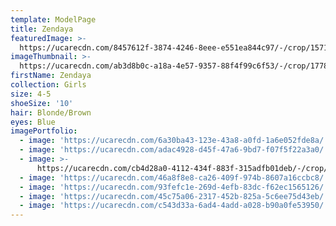 ```yaml
---
template: ModelPage
title: Zendaya
featuredImage: >-
  https://ucarecdn.com/8457612f-3874-4246-8eee-e551ea844c97/-/crop/1571x1028/61,775/-/preview/
imageThumbnail: >-
  https://ucarecdn.com/ab3d8b0c-a18a-4e57-9357-88f4f99c6f53/-/crop/1778x2619/1835,99/-/preview/
firstName: Zendaya
collection: Girls
size: 4-5
shoeSize: '10'
hair: Blonde/Brown
eyes: Blue
imagePortfolio:
  - image: 'https://ucarecdn.com/6a30ba43-123e-43a8-a0fd-1a6e052fde8a/'
  - image: 'https://ucarecdn.com/adac4928-d45f-47a6-9bd7-f07f5f22a3a0/'
  - image: >-
      https://ucarecdn.com/cb4d28a0-4112-434f-883f-315adfb01deb/-/crop/1098x1646/50,442/-/preview/
  - image: 'https://ucarecdn.com/46a8f8e8-ca26-409f-974b-8607a16ccbc8/'
  - image: 'https://ucarecdn.com/93fefc1e-269d-4efb-83dc-f62ec1565126/'
  - image: 'https://ucarecdn.com/45c75a06-2317-452b-825a-5c6ee75d43eb/'
  - image: 'https://ucarecdn.com/c543d33a-6ad4-4add-a028-b90a0fe53950/'
---
```


